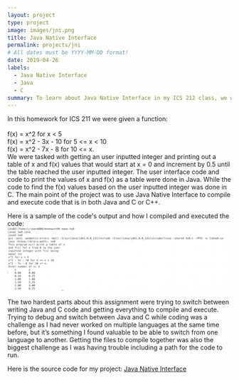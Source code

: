 ```yaml
---
layout: project
type: project
image: images/jni.png
title: Java Native Interface
permalink: projects/jni
# All dates must be YYYY-MM-DD format!
date: 2019-04-26
labels:
  - Java Native Interface
  - Java
  - C
summary: To learn about Java Native Interface in my ICS 212 class, we were tasked with splitting a program into Java and C or C++ code and then compiling and running the code with Java Native Interface. 
---
```


<p>
    In this homework for ICS 211 we were given a function:
    <br>
    <br>f(x) = x^2 for x < 5
    <br>f(x) = x^2 - 3x - 10 for 5 <= x < 10
    <br>f(x) = x^2 - 7x - 8 for 10 <= x.
    <br>
    We were tasked with getting an user inputted integer and printing out a table of x and f(x) values that would start at x = 0 and increment by 0.5 until the table reached the user inputted integer. 
    The user interface code and code to print the values of x and f(x) as a table were done in Java. 
    While the code to find the f(x) values based on the user inputted integer was done in C. 
    The main point of the project was to use Java Native Interface to compile and execute code that is in both Java and C or C++.
</p>

<p>
    Here is a sample of the code's output and how I compiled and executed the code: 
    <img class="Compilation and sample output of Java Native Interface Code" src="../images/JNI-output.png">
</p>

<p>
    The two hardest parts about this assignment were trying to switch between writing Java and C code and getting everything to compile and execute. 
    Trying to debug and switch between Java and C while coding was a challenge as I had never worked on multiple languages at the same time before, but it’s something I found valuable to be able to switch from one language to another. 
    Getting the files to compile together was also the biggest challenge as I was having trouble including a path for the code to run.
</p>

<p>
    Here is the source code for my project: <a href="https://github.com/ioaneomerod/java-native-interface"><i class="large github icon "></i>Java Native Interface</a>
</p>
